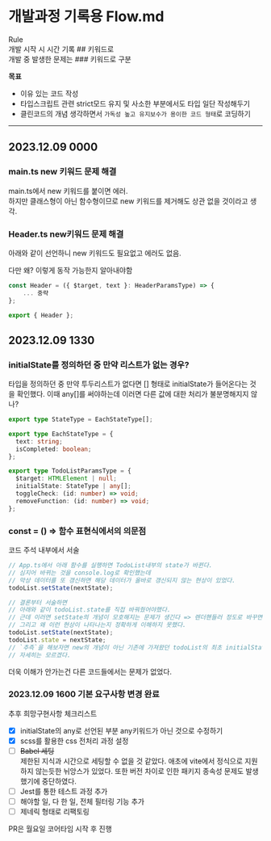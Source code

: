 # 개발과정 기록용 Flow.md

Rule<br />
개발 시작 시 시간 기록 ## 키워드로<br />
개발 중 발생한 문제는 ### 키워드로 구분

**목표**<br />

- 이유 있는 코드 작성
- 타입스크립트 관련 strict모드 유지 및 사소한 부분에서도 타입 일단 작성해두기
- 클린코드의 개념 생각하면서 `가독성 높고 유지보수가 용이한 코드 형태`로 코딩하기

---

## 2023.12.09 0000

### main.ts new 키워드 문제 해결

main.ts에서 new 키워드를 붙이면 에러.<br />
하지만 클래스형이 아닌 함수형이므로 new 키워드를 제거해도 상관 없을 것이라고 생각.

### Header.ts new키워드 문제 해결

아래와 같이 선언하니 new 키워드도 필요없고 에러도 없음.

다만 왜? 이렇게 동작 가능한지 알아내야함

```ts
const Header = ({ $target, text }: HeaderParamsType) => {
    ... 중략
};

export { Header };

```

## 2023.12.09 1330

### initialState를 정의하던 중 만약 리스트가 없는 경우?

타입을 정의하던 중 만약 투두리스트가 없다면 [] 형태로 initialState가 들어온다는 것을 확인했다. 이때 any[]를 써야하는데 이러면 다른 값에 대한 처리가 불분명해지지 않나?

```ts
export type StateType = EachStateType[];

export type EachStateType = {
  text: string;
  isCompleted: boolean;
};

export type TodoListParamsType = {
  $target: HTMLElement | null;
  initialState: StateType | any[];
  toggleCheck: (id: number) => void;
  removeFunction: (id: number) => void;
};
```

### const = () => 함수 표현식에서의 의문점

코드 주석 내부에서 서술

```ts
// App.ts에서 아래 함수를 실행하면 TodoList내부의 state가 바뀐다.
// 심지어 바뀌는 것을 console.log로 확인했는데
// 막상 데이터를 또 갱신하면 해당 데이터가 올바로 갱신되지 않는 현상이 있었다.
todoList.setState(nextState);

// 결론부터 서술하면
// 아래와 같이 todoList.state를 직접 바꿔줬어야했다.
// 근데 이러면 setState의 개념이 모호해지는 문제가 생긴다 => 렌더핸들러 정도로 바꾸면 좋을 것 같고
// 그리고 왜 이런 현상이 나타나는지 정확하게 이해하지 못했다.
todoList.setState(nextState);
todoList.state = nextState;
// `추측`을 해보자면 new의 개념이 아닌 기존에 가져왔던 todoList의 최초 initialState가 바뀌지 않는 부분과 연관있을 것 같은데
// 자세히는 모르겠다.
```

더욱 이해가 안가는건 다른 코드들에서는 문제가 없었다.

### 2023.12.09 1600 기본 요구사항 변경 완료

추후 희망구현사항 체크리스트

- [x] initialState의 any로 선언된 부분 any키워드가 아닌 것으로 수정하기
- [x] scss를 활용한 css 전처리 과정 설정
- [ ] ~~Babel 세팅~~<br />
      제한된 지식과 시간으로 세팅할 수 없을 것 같았다. 애초에 vite에서 정식으로 지원하지 않는듯한 뉘앙스가 있었다. 또한 버전 차이로 인한 패키지 종속성 문제도 발생했기에 중단하였다.
- [ ] Jest를 통한 테스트 과정 추가
- [ ] 해야할 일, 다 한 일, 전체 필터링 기능 추가
- [ ] 제네릭 형태로 리팩토링

PR은 월요일 코어타임 시작 후 진행
